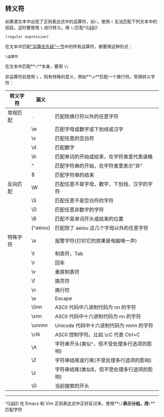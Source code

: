 ## 转义符

如果源文本中出现了正则表达式中的运算符，如`(`，使用 `(`
无法匹配下列文本中的括弧，这时要使用 **`\`** 进行转义。用
`\(`匹配^(\[[48](#ftn.id3119995)\]):

```shell
(regular expression)  
```

在文本中匹配[“运算优先级”一节](ch26s03.md "运算优先级")中的所有运算符，都要用这种形式：

```shell
\运算符  
```

在文本中匹配**`\`**本身，要用 **`\\`**

非运算符前使用 **`\`**
，则有特殊的意义，例如**`\n`**匹配一个换行符。常用转义字符：

| 转义字符 | 涵义       |                                              |
|----------|------------|----------------------------------------------|
| 常规匹配 | .          | 匹配除换行符以外的任意字符                   |
|          | \w         | 匹配字母或数字或下划线或汉字                 |
|          | \s         | 匹配任意的空白符                             |
|          | \d         | 匹配数字                                     |
|          | \b         | 匹配单词的开始或结束，在字符类里代表退格     |
|          | ^          | 匹配字符串的开始，在字符类里表示”非“         |
|          | \$         | 匹配字符串的结束                             |
| 反向匹配 | \W         | 匹配任意不是字母，数字，下划线，汉字的字符   |
|          | \S         | 匹配任意不是空白符的字符                     |
|          | \D         | 匹配任意非数字的字符                         |
|          | \B         | 匹配不是单词开头或结束的位置                 |
|          | \[^aeiou\] | 匹配除了 aeiou 这几个字母以外的任意字符      |
| 特殊字符 | \a         | 报警字符(打印它的效果是电脑嘀一声)           |
|          | \t         | 制表符，Tab                                  |
|          | \r         | 回车                                         |
|          | \v         | 垂直制表符                                   |
|          | \f         | 换页符                                       |
|          | \n         | 换行符                                       |
|          | \e         | Escape                                       |
|          | \0nn       | ASCII 代码中八进制代码为 nn 的字符           |
|          | \xnn       | ASCII 代码中十六进制代码为 nn 的字符         |
|          | \unnnn     | Unicode 代码中十六进制代码为 nnnn 的字符     |
|          | \cN        | ASCII 控制字符。比如 \cC 代表 Ctrl+C         |
|          | \A         | 字符串开头(类似^，但不受处理多行选项的影响)  |
|          | \Z         | 字符串结尾或行尾(不受处理多行选项的影响)     |
|          | \z         | 字符串结尾(类似\$，但不受处理多行选项的影响) |
|          | \G         | 当前搜索的开头                               |

---

^(\[[48](#id3119995)\]) 在 Emacs 和 Vim
正则表达式中正好反过来，使用**`\(`**表示分组，用**`(`**匹配字符
